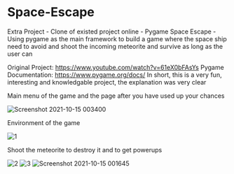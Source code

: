 # Space-Escape
Extra Project - Clone of existed project online - Pygame Space Escape - Using pygame as the main framework to build a game where the space ship need to avoid and shoot the incoming meteorite and survive as long as the user can


Original Project: https://www.youtube.com/watch?v=61eX0bFAsYs
Pygame Documentation: https://www.pygame.org/docs/
In short, this is a very fun, interesting and knowledgable project, the explanation was very clear


Main menu of the game and the page after you have used up your chances 


![Screenshot 2021-10-15 003400](https://user-images.githubusercontent.com/65883921/137359875-e6eeb382-9f6d-4911-b9ce-4ca92a923f62.png)


Environment of the game


![1](https://user-images.githubusercontent.com/65883921/137357302-aef7f63d-709c-4c8e-a8a4-944497b9db24.png)


Shoot the meteorite to destroy it and to get powerups


![2](https://user-images.githubusercontent.com/65883921/137357329-5b27477c-e958-4e0d-a1b3-1cf65bbce5e2.png)
![3](https://user-images.githubusercontent.com/65883921/137357333-b5b1ea97-71af-4ff3-9f16-2fd2ee009cba.png)
![Screenshot 2021-10-15 001645](https://user-images.githubusercontent.com/65883921/137357338-ea1954c7-46c9-4db1-a4bf-146efa5b36f6.png)
